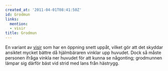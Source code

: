 ```yaml
---
created_at: '2011-04-01T08:41:50Z'
id: Grodmun
links:
  mention:
  - visir
title: Grodmun
---
```


En variant av [visir] som har en öppning snett uppåt, vilket gör att det skyddar ansiktet mycket
bättre då hjälmbäraren vinklar upp huvudet. Dock så måste personen ifråga vinkla ner huvudet för att
kunna se någonting; grodmunnen lämpar sig därför bäst vid strid med lans från hästrygg.

  [visir]: visir
